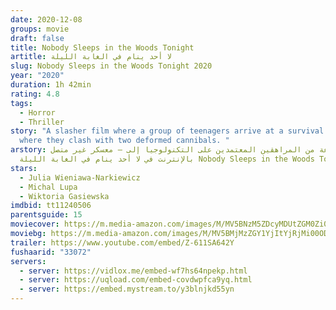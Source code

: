 ```yaml
---
date: 2020-12-08
groups: movie
draft: false
title: Nobody Sleeps in the Woods Tonight
artitle: لا أحد ينام في الغابة الليلة
slug: Nobody Sleeps in the Woods Tonight 2020
year: "2020"
duration: 1h 42min
rating: 4.8
tags:
  - Horror
  - Thriller
story: "A slasher film where a group of teenagers arrive at a survival camp
  where they clash with two deformed cannibals. "
arstory: تذهب مجموعة من المراهقين المعتمدين على التكنولوجيا إلى – معسكر غير متصل
  بالإنترنت في لا أحد ينام في الغابة الليلة Nobody Sleeps in the Woods Tonight
stars:
  - Julia Wieniawa-Narkiewicz
  - Michal Lupa
  - Wiktoria Gasiewska
imdbid: tt11240506
parentsguide: 15
moviecover: https://m.media-amazon.com/images/M/MV5BNzM5ZDcyMDUtZGM0Zi00YzI3LTllYjEtODU1ODk1ZTkxZDlhXkEyXkFqcGdeQXVyMTEwMTY3NDI@._V1_FMjpg_UX810_.jpg
moviebg: https://m.media-amazon.com/images/M/MV5BMjMzZGY1YjItYjRjMi00ODhmLWI2MmUtZjZmNTY5NTU4MTYzXkEyXkFqcGdeQXVyMTk5MjkzMjU@._V1_FMjpg_UX1280_.jpg
trailer: https://www.youtube.com/embed/Z-611SA642Y
fushaarid: "33072"
servers:
  - server: https://vidlox.me/embed-wf7hs64npekp.html
  - server: https://uqload.com/embed-covdwpfca9yq.html
  - server: https://embed.mystream.to/y3blnjkd55yn
---
```

